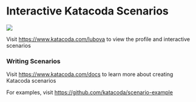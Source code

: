 # Interactive Katacoda Scenarios

[![](http://shields.katacoda.com/katacoda/lubova/count.svg)](https://www.katacoda.com/lubova "Get your profile on Katacoda.com")

Visit https://www.katacoda.com/lubova to view the profile and interactive scenarios

### Writing Scenarios
Visit https://www.katacoda.com/docs to learn more about creating Katacoda scenarios

For examples, visit https://github.com/katacoda/scenario-example
